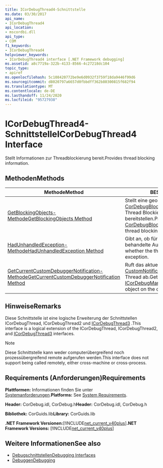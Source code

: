 ```yaml
---
title: ICorDebugThread4-Schnittstelle
ms.date: 03/30/2017
api_name:
- ICorDebugThread4
api_location:
- mscordbi.dll
api_type:
- COM
f1_keywords:
- ICorDebugThread4
helpviewer_keywords:
- ICorDebugThread4 interface [.NET Framework debugging]
ms.assetid: a8c7719a-322b-4133-8566-4c27218dc104
topic_type:
- apiref
ms.openlocfilehash: 5c108420772be9e6d0932f3759f18da9446f99d6
ms.sourcegitcommit: d8020797a6657d0fbbdff362b80300815f682f94
ms.translationtype: MT
ms.contentlocale: de-DE
ms.lasthandoff: 11/24/2020
ms.locfileid: "95727938"
---
```

# <a name="icordebugthread4-interface"></a><span data-ttu-id="551df-102">ICorDebugThread4-Schnittstelle</span><span class="sxs-lookup"><span data-stu-id="551df-102">ICorDebugThread4 Interface</span></span>

<span data-ttu-id="551df-103">Stellt Informationen zur Threadblockierung bereit.</span><span class="sxs-lookup"><span data-stu-id="551df-103">Provides thread blocking information.</span></span>  
  
## <a name="methods"></a><span data-ttu-id="551df-104">Methoden</span><span class="sxs-lookup"><span data-stu-id="551df-104">Methods</span></span>  
  
|<span data-ttu-id="551df-105">Methode</span><span class="sxs-lookup"><span data-stu-id="551df-105">Method</span></span>|<span data-ttu-id="551df-106">BESCHREIBUNG</span><span class="sxs-lookup"><span data-stu-id="551df-106">Description</span></span>|  
|------------|-----------------|  
|[<span data-ttu-id="551df-107">GetBlockingObjects-Methode</span><span class="sxs-lookup"><span data-stu-id="551df-107">GetBlockingObjects Method</span></span>](icordebugthread4-getblockingobjects-method.md)|<span data-ttu-id="551df-108">Stellt eine geordnete Enumeration von [CorDebugBlockingObject](cordebugblockingobject-structure.md) -Strukturen bereit, die Thread Blockierungs Informationen bereitstellen.</span><span class="sxs-lookup"><span data-stu-id="551df-108">Provides an ordered enumeration of [CorDebugBlockingObject](cordebugblockingobject-structure.md) structures that provide thread blocking information.</span></span>|  
|[<span data-ttu-id="551df-109">HadUnhandledException-Methode</span><span class="sxs-lookup"><span data-stu-id="551df-109">HadUnhandledException Method</span></span>](icordebugthread4-hadunhandledexception-method.md)|<span data-ttu-id="551df-110">Gibt an, ob für den Thread jemals eine nicht behandelte Ausnahme aufgetreten ist.</span><span class="sxs-lookup"><span data-stu-id="551df-110">Indicates whether the thread has ever had an unhandled exception.</span></span>|  
|[<span data-ttu-id="551df-111">GetCurrentCustomDebuggerNotification-Methode</span><span class="sxs-lookup"><span data-stu-id="551df-111">GetCurrentCustomDebuggerNotification Method</span></span>](icordebugthread4-getcurrentcustomdebuggernotification-method.md)|<span data-ttu-id="551df-112">Ruft das aktuelle [ICorDebugManagedCallback3:: CustomNotification](icordebugmanagedcallback3-customnotification-method.md) -Objekt für den aktuellen Thread ab.</span><span class="sxs-lookup"><span data-stu-id="551df-112">Gets the current [ICorDebugManagedCallback3::CustomNotification](icordebugmanagedcallback3-customnotification-method.md) object on the current thread.</span></span>|  
  
## <a name="remarks"></a><span data-ttu-id="551df-113">Hinweise</span><span class="sxs-lookup"><span data-stu-id="551df-113">Remarks</span></span>  

 <span data-ttu-id="551df-114">Diese Schnittstelle ist eine logische Erweiterung der Schnittstellen ICorDebugThread, ICorDebugThread2 und [ICorDebugThread3](icordebugthread3-interface.md) .</span><span class="sxs-lookup"><span data-stu-id="551df-114">This interface is a logical extension of the ICorDebugThread, ICorDebugThread2, and [ICorDebugThread3](icordebugthread3-interface.md) interfaces.</span></span>  
  
> [!NOTE]
> <span data-ttu-id="551df-115">Diese Schnittstelle kann weder computerübergreifend noch prozessübergreifend remote aufgerufen werden.</span><span class="sxs-lookup"><span data-stu-id="551df-115">This interface does not support being called remotely, either cross-machine or cross-process.</span></span>  
  
## <a name="requirements"></a><span data-ttu-id="551df-116">Requirements (Anforderungen)</span><span class="sxs-lookup"><span data-stu-id="551df-116">Requirements</span></span>  

 <span data-ttu-id="551df-117">**Plattformen:** Informationen finden Sie unter [Systemanforderungen](../../get-started/system-requirements.md).</span><span class="sxs-lookup"><span data-stu-id="551df-117">**Platforms:** See [System Requirements](../../get-started/system-requirements.md).</span></span>  
  
 <span data-ttu-id="551df-118">**Header:** CorDebug.idl, CorDebug.h</span><span class="sxs-lookup"><span data-stu-id="551df-118">**Header:** CorDebug.idl, CorDebug.h</span></span>  
  
 <span data-ttu-id="551df-119">**Bibliothek:** CorGuids.lib</span><span class="sxs-lookup"><span data-stu-id="551df-119">**Library:** CorGuids.lib</span></span>  
  
 <span data-ttu-id="551df-120">**.NET Framework Versionen:**[!INCLUDE[net_current_v40plus](../../../../includes/net-current-v40plus-md.md)]</span><span class="sxs-lookup"><span data-stu-id="551df-120">**.NET Framework Versions:** [!INCLUDE[net_current_v40plus](../../../../includes/net-current-v40plus-md.md)]</span></span>  
  
## <a name="see-also"></a><span data-ttu-id="551df-121">Weitere Informationen</span><span class="sxs-lookup"><span data-stu-id="551df-121">See also</span></span>

- [<span data-ttu-id="551df-122">Debugschnittstellen</span><span class="sxs-lookup"><span data-stu-id="551df-122">Debugging Interfaces</span></span>](debugging-interfaces.md)
- [<span data-ttu-id="551df-123">Debuggen</span><span class="sxs-lookup"><span data-stu-id="551df-123">Debugging</span></span>](index.md)
